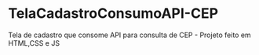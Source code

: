 # TelaCadastroConsumoAPI-CEP
Tela de cadastro que consome API para consulta de CEP - Projeto feito em HTML,CSS e JS
